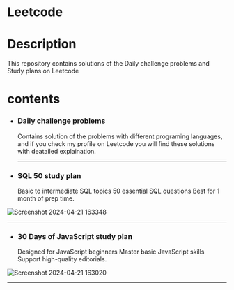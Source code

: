 # Leetcode

# Description
This repository contains solutions of the Daily challenge problems and Study plans on Leetcode

# contents
- ### Daily challenge problems
  Contains solution of the problems with different programing languages, and if you check my profile on Leetcode you will find these solutions with deatailed explaination.
  <hr>

- ### SQL 50 study plan
  Basic to intermediate SQL topics 50 essential SQL questions Best for 1 month of prep time.
  
![Screenshot 2024-04-21 163348](https://github.com/khaledkamr/Leetcode/assets/94804298/374af7ad-cc36-44b6-a3d4-4f9385430da4)
<hr>

- ### 30 Days of JavaScript study plan
  Designed for JavaScript beginners Master basic JavaScript skills Support high-quality editorials.
  
![Screenshot 2024-04-21 163020](https://github.com/khaledkamr/Leetcode/assets/94804298/116f2754-be97-4542-ba27-e944047cd819)
<hr>
